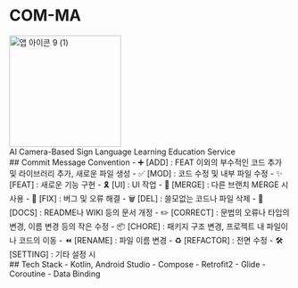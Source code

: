 # COM-MA
<img width="200" alt="앱 아이콘 9 (1)" src="https://github.com/COM-MA/COM-MA-Android/assets/72160826/70be6a3f-ec87-47ac-b628-f16d09c35f95">
<br/>AI Camera-Based Sign Language Learning Education Service
<br/>
## Commit Message Convention
- ➕ [ADD] : FEAT 이외의 부수적인 코드 추가 및 라이브러리 추가, 새로운 파일 생성
- ✅ [MOD] : 코드 수정 및 내부 파일 수정
- ✨ [FEAT] : 새로운 기능 구현
- 🎗️ [UI] : UI 작업
- 🔀 [MERGE] : 다른 브랜치 MERGE 시 사용
- 🔨 [FIX] : 버그 및 오류 해결
- 🗑️ [DEL] : 쓸모없는 코드나 파일 삭제
- 📝 [DOCS] : README나 WIKI 등의 문서 개정
- ✏️ [CORRECT] : 문법의 오류나 타입의 변경, 이름 변경 등의 작은 수정
- 📦 [CHORE] : 패키지 구조 변경, 프로젝트 내 파일이나 코드의 이동
- ⏪️ [RENAME] : 파일 이름 변경
- ♻️ [REFACTOR] : 전면 수정
- 🛠 [SETTING] : 기타 설정 시
<br/>
## Tech Stack
- Kotlin, Android Studio
- Compose
- Retrofit2
- Glide
- Coroutine
- Data Binding
